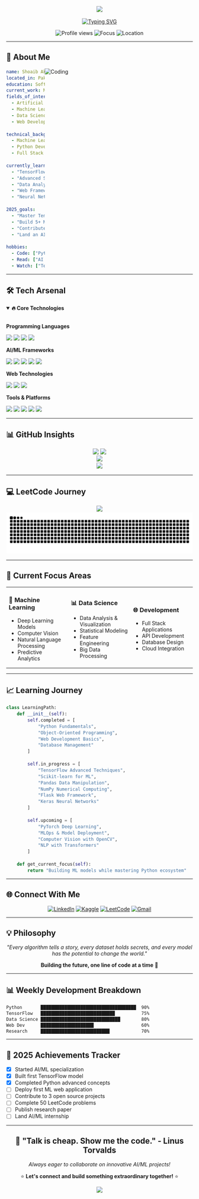 <div align="center">
  <img src="https://capsule-render.vercel.app/api?type=waving&color=0:667eea,100:764ba2&height=200&section=header&text=Shoaib%20Akhtar%20Khan&fontSize=40&fontColor=ffffff&animation=fadeIn&fontAlignY=35&desc=AI%20Engineer%20%7C%20Software%20Developer%20%7C%20Machine%20Learning%20Enthusiast&descAlignY=55&descAlign=50"/>
</div>

<div align="center">
  
  [![Typing SVG](https://readme-typing-svg.demolab.com?font=JetBrains+Mono&weight=600&size=25&duration=4000&pause=1000&color=667EEA&center=true&vCenter=true&width=600&lines=Building+Intelligent+Systems;Exploring+Deep+Learning;Crafting+Python+Solutions;Solving+Real-World+Problems)](https://git.io/typing-svg)

  <p>
    <img src="https://komarev.com/ghpvc/?username=shoaib-niazi&color=blueviolet&style=for-the-badge&label=Visitors" alt="Profile views"/>
    <img src="https://img.shields.io/badge/Focus-AI%2FML-brightgreen?style=for-the-badge" alt="Focus"/>
    <img src="https://img.shields.io/badge/Location-Pakistan-ff69b4?style=for-the-badge" alt="Location"/>
  </p>
</div>

---

## 🎯 **About Me**

<img align="right" alt="Coding" width="400" src="https://media.giphy.com/media/qgQUggAC3Pfv687qPC/giphy.gif">

```yaml
name: Shoaib Akhtar Khan
located_in: Pakistan
education: Software Engineering Student
current_work: Multiple AI/ML Projects
fields_of_interest:
  - Artificial Intelligence
  - Machine Learning
  - Data Science
  - Web Development

technical_background:
  - Machine Learning Engineer
  - Python Developer
  - Full Stack Developer

currently_learning: 
  - "TensorFlow for Deep Learning"
  - "Advanced Scikit-learn Techniques"
  - "Data Analysis with Pandas & NumPy"
  - "Web Frameworks with Flask"
  - "Neural Networks with Keras"

2025_goals:
  - "Master TensorFlow and PyTorch"
  - "Build 5+ ML projects"
  - "Contribute to open source"
  - "Land an AI/ML internship"

hobbies:
  - Code: ["Python", "Machine Learning"]
  - Read: ["AI Research Papers", "Tech Blogs"]
  - Watch: ["Tech Conferences", "ML Tutorials"]
```

---

## 🛠️ **Tech Arsenal**

<details open>
<summary><b>🔥 Core Technologies</b></summary>
<br>

**Programming Languages**
<p>
  <img src="https://img.shields.io/badge/Python-3776AB?style=for-the-badge&logo=python&logoColor=white" />
  <img src="https://img.shields.io/badge/C++-00599C?style=for-the-badge&logo=cplusplus&logoColor=white" />
  <img src="https://img.shields.io/badge/JavaScript-F7DF1E?style=for-the-badge&logo=javascript&logoColor=black" />
  <img src="https://img.shields.io/badge/PHP-777BB4?style=for-the-badge&logo=php&logoColor=white" />
</p>

**AI/ML Frameworks**
<p>
  <img src="https://img.shields.io/badge/TensorFlow-FF6F00?style=for-the-badge&logo=tensorflow&logoColor=white" />
  <img src="https://img.shields.io/badge/Scikit--Learn-F7931E?style=for-the-badge&logo=scikit-learn&logoColor=white" />
  <img src="https://img.shields.io/badge/Keras-D00000?style=for-the-badge&logo=keras&logoColor=white" />
  <img src="https://img.shields.io/badge/Pandas-150458?style=for-the-badge&logo=pandas&logoColor=white" />
  <img src="https://img.shields.io/badge/NumPy-013243?style=for-the-badge&logo=numpy&logoColor=white" />
</p>

**Web Technologies**
<p>
  <img src="https://img.shields.io/badge/HTML5-E34F26?style=for-the-badge&logo=html5&logoColor=white" />
  <img src="https://img.shields.io/badge/CSS3-1572B6?style=for-the-badge&logo=css3&logoColor=white" />
  <img src="https://img.shields.io/badge/Flask-000000?style=for-the-badge&logo=flask&logoColor=white" />
</p>

**Tools & Platforms**
<p>
  <img src="https://img.shields.io/badge/Git-F05032?style=for-the-badge&logo=git&logoColor=white" />
  <img src="https://img.shields.io/badge/Linux-FCC624?style=for-the-badge&logo=linux&logoColor=black" />
  <img src="https://img.shields.io/badge/MySQL-4479A1?style=for-the-badge&logo=mysql&logoColor=white" />
  <img src="https://img.shields.io/badge/MATLAB-0076A8?style=for-the-badge&logo=mathworks&logoColor=white" />
  <img src="https://img.shields.io/badge/Figma-F24E1E?style=for-the-badge&logo=figma&logoColor=white" />
</p>

</details>

---

## 📊 **GitHub Insights**

<div align="center">
  <img height="170" src="https://github-readme-stats.vercel.app/api?username=shoaib-niazi&show_icons=true&theme=radical&hide_border=true&include_all_commits=true&count_private=true" />
  <img height="170" src="https://github-readme-stats.vercel.app/api/top-langs/?username=shoaib-niazi&layout=compact&theme=radical&hide_border=true&langs_count=8" />
</div>

<div align="center">
  <img src="https://github-readme-streak-stats.herokuapp.com/?user=shoaib-niazi&theme=radical&hide_border=true" />
</div>

<div align="center">
  <img src="https://github-profile-trophy.vercel.app/?username=shoaib-niazi&theme=radical&no-frame=true&no-bg=true&margin-w=4&row=2&column=3" />
</div>

---

## 💻 **LeetCode Journey**

<div align="center">
  <img src="https://leetcard.jacoblin.cool/swench_niazi_shoaib?theme=dark&font=JetBrains%20Mono&ext=heatmap" />
</div>

<div align="center">
  <img src="https://github.com/shoaib-niazi/shoaib-niazi/blob/output/github-contribution-grid-snake-dark.svg" />
</div>

---

## 🚀 **Current Focus Areas**

<table>
<tr>
<td width="33%">

### 🤖 Machine Learning
- Deep Learning Models
- Computer Vision
- Natural Language Processing
- Predictive Analytics

</td>
<td width="33%">

### 📊 Data Science  
- Data Analysis & Visualization
- Statistical Modeling
- Feature Engineering
- Big Data Processing

</td>
<td width="33%">

### 🌐 Development
- Full Stack Applications
- API Development
- Database Design
- Cloud Integration

</td>
</tr>
</table>

---

## 📈 **Learning Journey**

```python
class LearningPath:
    def __init__(self):
        self.completed = [
            "Python Fundamentals",
            "Object-Oriented Programming", 
            "Web Development Basics",
            "Database Management"
        ]
        
        self.in_progress = [
            "TensorFlow Advanced Techniques",
            "Scikit-learn for ML",
            "Pandas Data Manipulation", 
            "NumPy Numerical Computing",
            "Flask Web Framework",
            "Keras Neural Networks"
        ]
        
        self.upcoming = [
            "PyTorch Deep Learning",
            "MLOps & Model Deployment",
            "Computer Vision with OpenCV",
            "NLP with Transformers"
        ]
    
    def get_current_focus(self):
        return "Building ML models while mastering Python ecosystem"
```

---

## 🌐 **Connect With Me**

<div align="center">
  
[![LinkedIn](https://img.shields.io/badge/LinkedIn-0077B5?style=for-the-badge&logo=linkedin&logoColor=white&labelColor=0077B5)](https://www.linkedin.com/in/shoaib-akhtar-khan-627785338/)
[![Kaggle](https://img.shields.io/badge/Kaggle-20BEFF?style=for-the-badge&logo=kaggle&logoColor=white&labelColor=20BEFF)](https://kaggle.com/shoaib-akhtar-khan)
[![LeetCode](https://img.shields.io/badge/LeetCode-FFA116?style=for-the-badge&logo=leetcode&logoColor=black&labelColor=FFA116)](https://www.leetcode.com/swench_niazi_shoaib)
[![Gmail](https://img.shields.io/badge/Email-D14836?style=for-the-badge&logo=gmail&logoColor=white&labelColor=D14836)](mailto:shoaibniazi5862706@gmail.com)

</div>

---

## 💡 **Philosophy**

<div align="center">
  
*"Every algorithm tells a story, every dataset holds secrets, and every model has the potential to change the world."*

**Building the future, one line of code at a time** 🚀

</div>

---

## 📊 **Weekly Development Breakdown**

```text
Python       ████████████████████████████████████  90%
TensorFlow   ████████████████████████████          75%
Data Science ██████████████████████████████        80%
Web Dev      ████████████████████                  60%
Research     ██████████████████████████            70%
```

---

## 🎯 **2025 Achievements Tracker**

- [x] Started AI/ML specialization
- [x] Built first TensorFlow model
- [x] Completed Python advanced concepts  
- [ ] Deploy first ML web application
- [ ] Contribute to 3 open source projects
- [ ] Complete 50 LeetCode problems
- [ ] Publish research paper
- [ ] Land AI/ML internship

---

<div align="center">
  
## 🚀 **"Talk is cheap. Show me the code."** - Linus Torvalds

*Always eager to collaborate on innovative AI/ML projects!*

⭐ **Let's connect and build something extraordinary together!** ⭐

</div>

<div align="center">
  <img src="https://capsule-render.vercel.app/api?type=waving&color=0:667eea,100:764ba2&height=120&section=footer"/>
</div>
